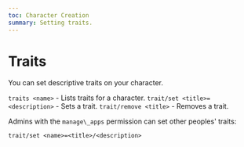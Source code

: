 ```yaml
---
toc: Character Creation
summary: Setting traits.
---
```


# Traits

You can set descriptive traits on your character.

`traits <name>` - Lists traits for a character.
`trait/set <title>=<description>` - Sets a trait.
`trait/remove <title>` - Removes a trait.

Admins with the `manage\_apps` permission can set other peoples' traits:

`trait/set <name>=<title>/<description>`